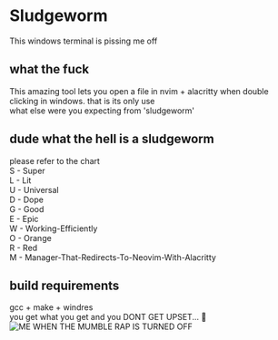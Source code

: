 # Sludgeworm
This windows terminal is pissing me off
## what the fuck
This amazing tool lets you open a file in nvim + alacritty when double clicking in windows. that is its only use\
what else were you expecting from 'sludgeworm'
## dude what the hell is a sludgeworm
please refer to the chart\
S - Super\
L - Lit\
U - Universal\
D - Dope\
G - Good\
E - Epic\
W - Working-Efficiently\
O - Orange\
R - Red\
M - Manager-That-Redirects-To-Neovim-With-Alacritty
## build requirements
gcc + make + windres\
you get what you get and you DONT GET UPSET... 🤬
![ME WHEN THE MUMBLE RAP IS TURNED OFF](https://github.com/user-attachments/assets/20e768d8-585b-4bf9-a71d-4a970bbe9684)
